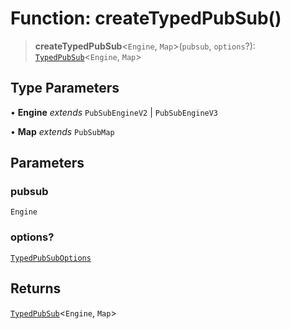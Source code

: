 # Function: createTypedPubSub()

> **createTypedPubSub**\<`Engine`, `Map`\>(`pubsub`, `options`?): [`TypedPubSub`](../type-aliases/TypedPubSub.md)\<`Engine`, `Map`\>

## Type Parameters

• **Engine** _extends_ `PubSubEngineV2` \| `PubSubEngineV3`

• **Map** _extends_ `PubSubMap`

## Parameters

### pubsub

`Engine`

### options?

[`TypedPubSubOptions`](../interfaces/TypedPubSubOptions.md)

## Returns

[`TypedPubSub`](../type-aliases/TypedPubSub.md)\<`Engine`, `Map`\>

